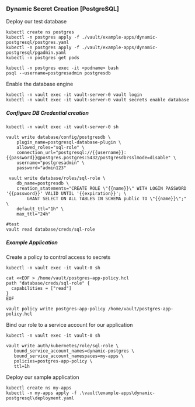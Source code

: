 ### Dynamic Secret Creation [PostgreSQL]

Deploy our test database


```
kubectl create ns postgres
kubectl -n postgres apply -f ./vault/example-apps/dynamic-postgresql/postgres.yaml
kubectl -n postgres apply -f ./vault/example-apps/dynamic-postgresql/pgadmin.yaml
kubectl -n postgres get pods

kubectl -n postgres exec -it <podname> bash
psql --username=postgresadmin postgresdb
```

Enable the database engine

```
kubectl -n vault exec -it vault-server-0 vault login
kubectl -n vault exec -it vault-server-0 vault secrets enable database
```

##### Configure DB Credential creation

```
kubectl -n vault exec -it vault-server-0 sh 

vault write database/config/postgresdb \
    plugin_name=postgresql-database-plugin \
    allowed_roles="sql-role" \
    connection_url="postgresql://{{username}}:{{password}}@postgres.postgres:5432/postgresdb?sslmode=disable" \
    username="postgresadmin" \
    password="admin123"

 vault write database/roles/sql-role \
    db_name=postgresdb \
    creation_statements="CREATE ROLE \"{{name}}\" WITH LOGIN PASSWORD '{{password}}' VALID UNTIL '{{expiration}}'; \
        GRANT SELECT ON ALL TABLES IN SCHEMA public TO \"{{name}}\";" \
    default_ttl="1h" \
    max_ttl="24h"

#test 
vault read database/creds/sql-role

```

##### Example Application

Create a policy to control access to secrets

```
kubectl -n vault exec -it vault-0 sh

cat <<EOF > /home/vault/postgres-app-policy.hcl
path "database/creds/sql-role" {
  capabilities = ["read"]
}
EOF

vault policy write postgres-app-policy /home/vault/postgres-app-policy.hcl

```


Bind our role to a service account for our application


```
kubectl -n vault exec -it vault-0 sh

vault write auth/kubernetes/role/sql-role \
   bound_service_account_names=dynamic-postgres \
   bound_service_account_namespaces=my-apps \
   policies=postgres-app-policy \
   ttl=1h

```

Deploy our sample application

```
kubectl create ns my-apps
kubectl -n my-apps apply -f .\vault\example-apps\dynamic-postgresql\deployment.yaml
```